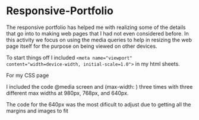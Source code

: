 # Responsive-Portfolio

The responsive portfolio has helped me with realizing some of the details that go into to making web pages that I had not even considered before. In this activity we focus on using the media queries to help in resizing the web page itself for the purpose on being viewed on other devices.

To start things off I included `<meta name="viewport" content="width=device-width, initial-scale=1.0">` in my html sheets. 

For my CSS page 

I included the code 
@media screen and (max-width: ) three times with three different max widths at 980px, 768px, and 640px. 

The code for the 640px was the most dificult to adjust due to getting all the margins and images to fit

 